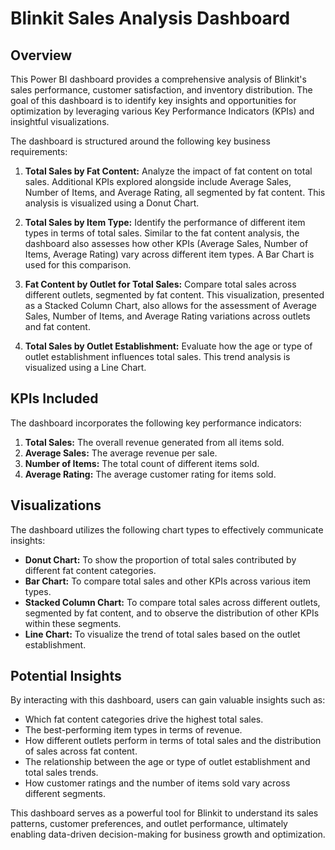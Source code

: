 # Blinkit Sales Analysis Dashboard

## Overview

This Power BI dashboard provides a comprehensive analysis of Blinkit's sales performance, customer satisfaction, and inventory distribution. The goal of this dashboard is to identify key insights and opportunities for optimization by leveraging various Key Performance Indicators (KPIs) and insightful visualizations.

The dashboard is structured around the following key business requirements:

1.  **Total Sales by Fat Content:** Analyze the impact of fat content on total sales. Additional KPIs explored alongside include Average Sales, Number of Items, and Average Rating, all segmented by fat content. This analysis is visualized using a Donut Chart.

2.  **Total Sales by Item Type:** Identify the performance of different item types in terms of total sales. Similar to the fat content analysis, the dashboard also assesses how other KPIs (Average Sales, Number of Items, Average Rating) vary across different item types. A Bar Chart is used for this comparison.

3.  **Fat Content by Outlet for Total Sales:** Compare total sales across different outlets, segmented by fat content. This visualization, presented as a Stacked Column Chart, also allows for the assessment of Average Sales, Number of Items, and Average Rating variations across outlets and fat content.

4.  **Total Sales by Outlet Establishment:** Evaluate how the age or type of outlet establishment influences total sales. This trend analysis is visualized using a Line Chart.

## KPIs Included

The dashboard incorporates the following key performance indicators:

1.  **Total Sales:** The overall revenue generated from all items sold.
2.  **Average Sales:** The average revenue per sale.
3.  **Number of Items:** The total count of different items sold.
4.  **Average Rating:** The average customer rating for items sold.

## Visualizations

The dashboard utilizes the following chart types to effectively communicate insights:

* **Donut Chart:** To show the proportion of total sales contributed by different fat content categories.
* **Bar Chart:** To compare total sales and other KPIs across various item types.
* **Stacked Column Chart:** To compare total sales across different outlets, segmented by fat content, and to observe the distribution of other KPIs within these segments.
* **Line Chart:** To visualize the trend of total sales based on the outlet establishment.

## Potential Insights

By interacting with this dashboard, users can gain valuable insights such as:

* Which fat content categories drive the highest total sales.
* The best-performing item types in terms of revenue.
* How different outlets perform in terms of total sales and the distribution of sales across fat content.
* The relationship between the age or type of outlet establishment and total sales trends.
* How customer ratings and the number of items sold vary across different segments.

This dashboard serves as a powerful tool for Blinkit to understand its sales patterns, customer preferences, and outlet performance, ultimately enabling data-driven decision-making for business growth and optimization.
